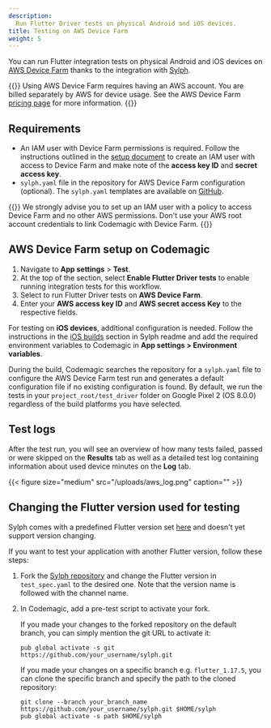 ```yaml
---
description:
  Run Flutter Driver tests on physical Android and iOS devices.
title: Testing on AWS Device Farm
weight: 5
---
```


You can run Flutter integration tests on physical Android and iOS devices on [AWS Device Farm](https://aws.amazon.com/device-farm/) thanks to the integration with [Sylph](https://github.com/mmcc007/sylph). 

{{<notebox>}}
Using AWS Device Farm requires having an AWS account. You are billed separately by AWS for device usage. See the AWS Device Farm [pricing page](https://aws.amazon.com/device-farm/pricing/) for more information.
{{</notebox>}}

## Requirements

* An IAM user with Device Farm permissions is required. Follow the instructions outlined in the [setup document](https://docs.aws.amazon.com/devicefarm/latest/developerguide/setting-up.html) to create an IAM user with access to Device Farm and make note of the **access key ID** and **secret access key**.
* `sylph.yaml` file in the repository for AWS Device Farm configuration (optional). The `sylph.yaml` templates are available on [GitHub](https://github.com/mmcc007/sylph/tree/master/example).

{{<notebox>}}
We strongly advise you to set up an IAM user with a policy to access Device Farm and no other AWS permissions. Don't use your AWS root account credentials to link Codemagic with Device Farm.
{{</notebox>}}

## AWS Device Farm setup on Codemagic

1. Navigate to **App settings** > **Test**.
2. At the top of the section, select **Enable Flutter Driver tests** to enable running integration tests for this workflow.
3. Select to run Flutter Driver tests on **AWS Device Farm**. 
4. Enter your **AWS access key ID** and **AWS secret access Key** to the respective fields.

For testing on **iOS devices**, additional configuration is needed. Follow the instructions in the [iOS builds](https://github.com/mmcc007/sylph#ios-builds) section in Sylph readme and add the required environment variables to Codemagic in **App settings > Environment variables**.

During the build, Codemagic searches the repository for a `sylph.yaml` file to configure the AWS Device Farm test run and generates a default configuration file if no existing configuration is found. By default, we run the tests in your `project_root/test_driver` folder on Google Pixel 2 (OS 8.0.0) regardless of the build platforms you have selected. 

## Test logs

After the test run, you will see an overview of how many tests failed, passed or were skipped on the **Results** tab as well as a detailed test log containing information about used device minutes on the **Log** tab.

{{< figure size="medium" src="/uploads/aws_log.png" caption="" >}}

## Changing the Flutter version used for testing

Sylph comes with a predefined Flutter version set [here](https://github.com/mmcc007/sylph/blob/master/lib/resources/test_spec.yaml#L32) and doesn't yet support version changing.

If you want to test your application with another Flutter version, follow these steps:

1. Fork the [Sylph repository](https://github.com/mmcc007/sylph) and change the Flutter version in `test_spec.yaml` to the desired one. Note that the version name is followed with the channel name.
2. In Codemagic, add a pre-test script to activate your fork. 

    If you made your changes to the forked repository on the default branch, you can simply mention the git URL to activate it:

    ```
    pub global activate -s git https://github.com/your_username/sylph.git
    ```

    If you made your changes on a specific branch e.g. `flutter_1.17.5`, you can clone the specific branch and specify the path to the cloned repository:

    ```
    git clone --branch your_branch_name https://github.com/your_username/sylph.git $HOME/sylph
    pub global activate -s path $HOME/sylph
    ```
